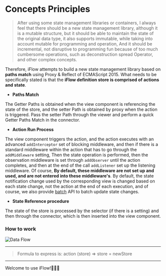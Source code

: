 # Concepts Principles

>After using some state management libraries or containers, I always feel that there should be a new state management library, although it is a mutable structure, but it should be able to maintain the state of the original data type, it also supports immutable, while taking into account mutable for programming and operation, And it should be incremental, not disruptive to programming fun because of too much cumbersome operations, such as deconstruction spread Operator, and other complex concepts.
  
Therefore, iFlow attempts to build a new state management library based on **paths match** using Proxy & Reflect of ECMAScript 2015. What needs to be specifically stated is that the **iFlow definition store is comprised of actions and state**.


* **Paths Match**

The Getter Paths is obtained when the view component is referencing the state of the store, and the setter Path is obtained by proxy when the action is triggered. Pass the setter Path through the viewer and perform a quick Getter Paths Match in the connector.

* **Action Run Process**

The view component triggers the action, and the action executes with an advanced `addInterceptor` set of blocking middleware, and then if there is a standard middleware within the action that has to go through the `addMiddleware` setting, Then the state operation is performed, then the observation middleware is set through `addObserver` until the action completes, and then at the end of the call `addListener` set up the listening middleware. Of course, **By default, these middleware are not set up and used, and are not entered into these middleware's**. By default, the state notification change used by the corresponding view is changed based on each state change, not the action at the end of each execution, and of course, we also provide [batch](/docs/api/batch.md) API to batch update state changes.
 


* **State Reference procedure**

The state of the store is processed by the selector (if there is a setting) and then through the connector, which is then inserted into the view component.
 
### How to work
![Data Flow](https://raw.githubusercontent.com/unadlib/iflow/master/assets/flowChart.png)

---
>Formula to express is: action (store) => store = newStore

---
Welcome to use iFlow!🎉🎉🎉
